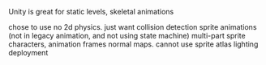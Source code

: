 
Unity is great for static levels, skeletal animations

chose to use no 2d physics. just want collision detection
sprite animations (not in legacy animation, and not using state machine)
multi-part sprite characters, animation frames
normal maps. cannot use sprite atlas
lighting
deployment
